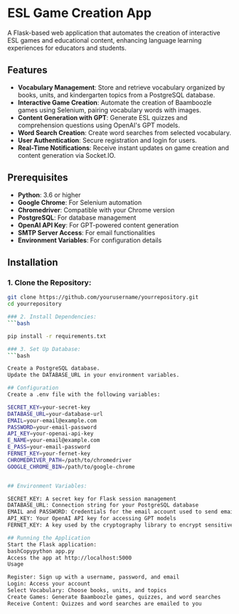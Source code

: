 # ESL Game Creation App

A Flask-based web application that automates the creation of interactive ESL games and educational content, enhancing language learning experiences for educators and students.

## Features

* **Vocabulary Management**: Store and retrieve vocabulary organized by books, units, and kindergarten topics from a PostgreSQL database.
* **Interactive Game Creation**: Automate the creation of Baamboozle games using Selenium, pairing vocabulary words with images.
* **Content Generation with GPT**: Generate ESL quizzes and comprehension questions using OpenAI's GPT models.
* **Word Search Creation**: Create word searches from selected vocabulary.
* **User Authentication**: Secure registration and login for users.
* **Real-Time Notifications**: Receive instant updates on game creation and content generation via Socket.IO.

## Prerequisites

* **Python**: 3.6 or higher
* **Google Chrome**: For Selenium automation
* **Chromedriver**: Compatible with your Chrome version
* **PostgreSQL**: For database management
* **OpenAI API Key**: For GPT-powered content generation
* **SMTP Server Access**: For email functionalities
* **Environment Variables**: For configuration details

## Installation

### 1. Clone the Repository:
```bash
git clone https://github.com/yourusername/yourrepository.git
cd yourrepository

### 2. Install Dependencies:
```bash

pip install -r requirements.txt

### 3. Set Up Database:
```bash

Create a PostgreSQL database.
Update the DATABASE_URL in your environment variables.

## Configuration
Create a .env file with the following variables:

SECRET_KEY=your-secret-key
DATABASE_URL=your-database-url
EMAIL=your-email@example.com
PASSWORD=your-email-password
API_KEY=your-openai-api-key
E_NAME=your-email@example.com
E_PASS=your-email-password
FERNET_KEY=your-fernet-key
CHROMEDRIVER_PATH=/path/to/chromedriver
GOOGLE_CHROME_BIN=/path/to/google-chrome


## Environment Variables:

SECRET_KEY: A secret key for Flask session management
DATABASE_URL: Connection string for your PostgreSQL database
EMAIL and PASSWORD: Credentials for the email account used to send emails from the app
API_KEY: Your OpenAI API key for accessing GPT models
FERNET_KEY: A key used by the cryptography library to encrypt sensitive data

## Running the Application
Start the Flask application:
bashCopypython app.py
Access the app at http://localhost:5000
Usage

Register: Sign up with a username, password, and email
Login: Access your account
Select Vocabulary: Choose books, units, and topics
Create Games: Generate Baamboozle games, quizzes, and word searches
Receive Content: Quizzes and word searches are emailed to you
